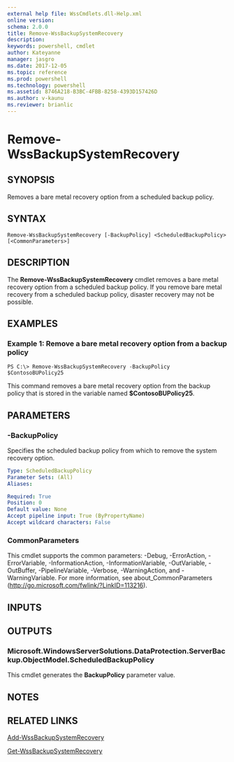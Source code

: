 ```yaml
---
external help file: WssCmdlets.dll-Help.xml
online version: 
schema: 2.0.0
title: Remove-WssBackupSystemRecovery
description: 
keywords: powershell, cmdlet
author: Kateyanne
manager: jasgro
ms.date: 2017-12-05
ms.topic: reference
ms.prod: powershell
ms.technology: powershell
ms.assetid: 8746A218-B3BC-4FBB-8258-4393D157426D
ms.author: v-kaunu
ms.reviewer: brianlic
---
```


# Remove-WssBackupSystemRecovery

## SYNOPSIS
Removes a bare metal recovery option from a scheduled backup policy.

## SYNTAX

```
Remove-WssBackupSystemRecovery [-BackupPolicy] <ScheduledBackupPolicy> [<CommonParameters>]
```

## DESCRIPTION
The **Remove-WssBackupSystemRecovery** cmdlet removes a bare metal recovery option from a scheduled backup policy.
If you remove bare metal recovery from a scheduled backup policy, disaster recovery may not be possible.

## EXAMPLES

### Example 1: Remove a bare metal recovery option from a backup policy
```
PS C:\> Remove-WssBackupSystemRecovery -BackupPolicy $ContosoBUPolicy25
```

This command removes a bare metal recovery option from the backup policy that is stored in the variable named **$ContosoBUPolicy25**.

## PARAMETERS

### -BackupPolicy
Specifies the scheduled backup policy from which to remove the system recovery option.

```yaml
Type: ScheduledBackupPolicy
Parameter Sets: (All)
Aliases: 

Required: True
Position: 0
Default value: None
Accept pipeline input: True (ByPropertyName)
Accept wildcard characters: False
```

### CommonParameters
This cmdlet supports the common parameters: -Debug, -ErrorAction, -ErrorVariable, -InformationAction, -InformationVariable, -OutVariable, -OutBuffer, -PipelineVariable, -Verbose, -WarningAction, and -WarningVariable. For more information, see about_CommonParameters (http://go.microsoft.com/fwlink/?LinkID=113216).

## INPUTS

## OUTPUTS

### Microsoft.WindowsServerSolutions.DataProtection.ServerBackup.ObjectModel.ScheduledBackupPolicy
This cmdlet generates the **BackupPolicy** parameter value.

## NOTES

## RELATED LINKS

[Add-WssBackupSystemRecovery](./Add-WssBackupSystemRecovery.md)

[Get-WssBackupSystemRecovery](./Get-WssBackupSystemRecovery.md)

